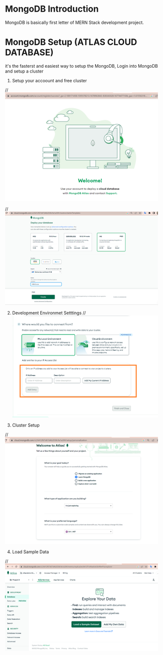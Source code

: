 # MongoDB Introduction
MongoDB is basically first letter of MERN Stack development project.

# MongoDB Setup (ATLAS CLOUD DATABASE)
it's the fasterst and easiest way to setup the MongoDB, Login into MongoDB and setup a cluster

1.	Setup your accoount and free cluster

//![setup first step](https://raw.githubusercontent.com/jitendrasoni/MERNStack/main/Setup/MongoDB/images/Setup%20First%20step.png)

//![Setup the MongoDB Account](https://raw.githubusercontent.com/jitendrasoni/MERNStack/main/Setup/MongoDB/images/MongoDB%20Setup%20First%20Free%20Cluster.png)

2.	Development Environmet Setttings
//![Development environment setttings](https://raw.githubusercontent.com/jitendrasoni/MERNStack/main/Setup/MongoDB/images/MongoDB%20Setup%20Development%20environment%20setttings.png)

3.	Cluster Setup

//![Cluster Settings](https://raw.githubusercontent.com/jitendrasoni/MERNStack/main/Setup/MongoDB/images/MongoDB%20Setup%20Second%20Step.png)

4.	Load Sample Data 

//![Load Sample Data](https://github.com/jitendrasoni/MERNStack/blob/main/Setup/MongoDB/images/06%20MongoDB%20Setup%20Load%20Sample%20Data.png)

